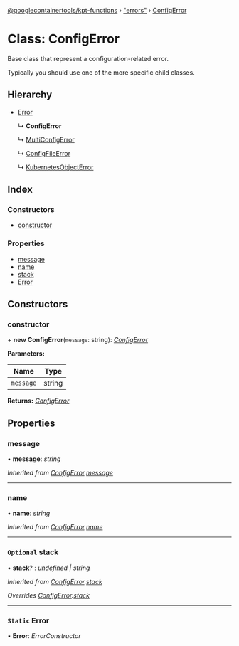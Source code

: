 [@googlecontainertools/kpt-functions](../README.md) › ["errors"](../modules/_errors_.md) › [ConfigError](_errors_.configerror.md)

# Class: ConfigError

Base class that represent a configuration-related error.

Typically you should use one of the more specific child classes.

## Hierarchy

* [Error](_errors_.configerror.md#static-error)

  ↳ **ConfigError**

  ↳ [MultiConfigError](_errors_.multiconfigerror.md)

  ↳ [ConfigFileError](_errors_.configfileerror.md)

  ↳ [KubernetesObjectError](_errors_.kubernetesobjecterror.md)

## Index

### Constructors

* [constructor](_errors_.configerror.md#constructor)

### Properties

* [message](_errors_.configerror.md#message)
* [name](_errors_.configerror.md#name)
* [stack](_errors_.configerror.md#optional-stack)
* [Error](_errors_.configerror.md#static-error)

## Constructors

###  constructor

\+ **new ConfigError**(`message`: string): *[ConfigError](_errors_.configerror.md)*

**Parameters:**

Name | Type |
------ | ------ |
`message` | string |

**Returns:** *[ConfigError](_errors_.configerror.md)*

## Properties

###  message

• **message**: *string*

*Inherited from [ConfigError](_errors_.configerror.md).[message](_errors_.configerror.md#message)*

___

###  name

• **name**: *string*

*Inherited from [ConfigError](_errors_.configerror.md).[name](_errors_.configerror.md#name)*

___

### `Optional` stack

• **stack**? : *undefined | string*

*Inherited from [ConfigError](_errors_.configerror.md).[stack](_errors_.configerror.md#optional-stack)*

*Overrides [ConfigError](_errors_.configerror.md).[stack](_errors_.configerror.md#optional-stack)*

___

### `Static` Error

▪ **Error**: *ErrorConstructor*
